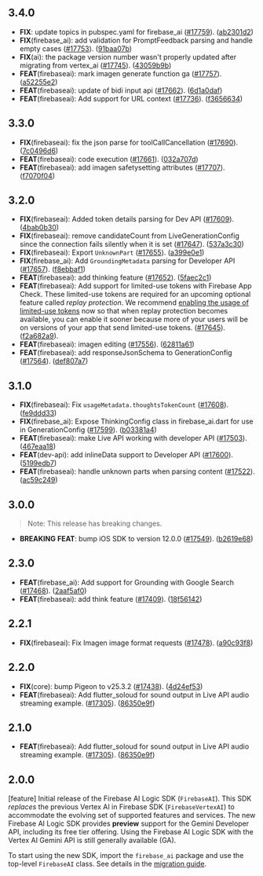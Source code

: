 ## 3.4.0

 - **FIX**: update topics in pubspec.yaml for firebase_ai ([#17759](https://github.com/firebase/flutterfire/issues/17759)). ([ab2301d2](https://github.com/firebase/flutterfire/commit/ab2301d2b2943c87279ce7ba4694a90b49eb98fc))
 - **FIX**(firebase_ai): add validation for PromptFeedback parsing and handle empty cases ([#17753](https://github.com/firebase/flutterfire/issues/17753)). ([91baa07b](https://github.com/firebase/flutterfire/commit/91baa07bb56198c687b670aa4617fb810dfad212))
 - **FIX**(ai): the package version number wasn't properly updated after migrating from vertex_ai ([#17745](https://github.com/firebase/flutterfire/issues/17745)). ([43059b9b](https://github.com/firebase/flutterfire/commit/43059b9b68b0ba1d9e8fdafffa4e85b6eea8aaf3))
 - **FEAT**(firebaseai): mark imagen generate function ga ([#17757](https://github.com/firebase/flutterfire/issues/17757)). ([a52255e2](https://github.com/firebase/flutterfire/commit/a52255e26306ea7cb890d48f3b9335d574147a82))
 - **FEAT**(firebaseai): update of bidi input api ([#17662](https://github.com/firebase/flutterfire/issues/17662)). ([6d1a0daf](https://github.com/firebase/flutterfire/commit/6d1a0daf524bc7a8e24ea45ceb8c7869be78dbc1))
 - **FEAT**(firebaseai): Add support for URL context ([#17736](https://github.com/firebase/flutterfire/issues/17736)). ([f3656634](https://github.com/firebase/flutterfire/commit/f3656634a5436ce7231aa39fc9b9814e906d2b9d))

## 3.3.0

 - **FIX**(firebaseai): fix the json parse for toolCallCancellation ([#17690](https://github.com/firebase/flutterfire/issues/17690)). ([7c0496d6](https://github.com/firebase/flutterfire/commit/7c0496d6434d81ac35f8df3fe965d0648dcc21bc))
 - **FEAT**(firebaseai): code execution ([#17661](https://github.com/firebase/flutterfire/issues/17661)). ([032a707d](https://github.com/firebase/flutterfire/commit/032a707dfc773f8dda1832635d2c969cfb426a14))
 - **FEAT**(firebaseai): add imagen safetysetting attributes ([#17707](https://github.com/firebase/flutterfire/issues/17707)). ([f7070f04](https://github.com/firebase/flutterfire/commit/f7070f042a3e3319dd1001d35e4926e01c78d4dc))

## 3.2.0

 - **FIX**(firebaseai): Added token details parsing for Dev API ([#17609](https://github.com/firebase/flutterfire/issues/17609)). ([4bab0b30](https://github.com/firebase/flutterfire/commit/4bab0b302898d7c1b613593c20c722125e09843d))
 - **FIX**(firebaseai): remove candidateCount from LiveGenerationConfig since the connection fails silently when it is set ([#17647](https://github.com/firebase/flutterfire/issues/17647)). ([537a3c30](https://github.com/firebase/flutterfire/commit/537a3c30397a82459c02dfdd70e3a9670c26fd59))
 - **FIX**(firebaseai): Export `UnknownPart` ([#17655](https://github.com/firebase/flutterfire/issues/17655)). ([a399e0e1](https://github.com/firebase/flutterfire/commit/a399e0e10328dee89affd1b1def50ebb96d0ae44))
 - **FIX**(firebase_ai): Add `GroundingMetadata` parsing for Developer API ([#17657](https://github.com/firebase/flutterfire/issues/17657)). ([f8ebbaf1](https://github.com/firebase/flutterfire/commit/f8ebbaf10c0ec8f38669371b40bfc125b285d3ea))
 - **FEAT**(firebaseai): add thinking feature ([#17652](https://github.com/firebase/flutterfire/issues/17652)). ([5faec2c1](https://github.com/firebase/flutterfire/commit/5faec2c1ddf0682ef9d88fb2d354f5f3f22405fa))
 - **FEAT**(firebaseai): Add support for limited-use tokens with Firebase App Check.
  These limited-use tokens are required for an upcoming optional feature called
  _replay protection_. We recommend
  [enabling the usage of limited-use tokens](https://firebase.google.com/docs/ai-logic/app-check)
  now so that when replay protection becomes available, you can enable it sooner
  because more of your users will be on versions of your app that send limited-use tokens. ([#17645](https://github.com/firebase/flutterfire/issues/17645)). ([f2a682a9](https://github.com/firebase/flutterfire/commit/f2a682a90254fb73ef7ef3613d38e4f08fc2fe35)). 
 - **FEAT**(firebaseai): imagen editing ([#17556](https://github.com/firebase/flutterfire/issues/17556)). ([62811a61](https://github.com/firebase/flutterfire/commit/62811a61354d412c6322bd68004b8d1537e3e483))
 - **FEAT**(firebaseai): add responseJsonSchema to GenerationConfig ([#17564](https://github.com/firebase/flutterfire/issues/17564)). ([def807a7](https://github.com/firebase/flutterfire/commit/def807a7cc6a65bf51aa223c9b2f96e37acfdf79))

## 3.1.0

 - **FIX**(firebaseai): Fix `usageMetadata.thoughtsTokenCount` ([#17608](https://github.com/firebase/flutterfire/issues/17608)). ([fe9ddd33](https://github.com/firebase/flutterfire/commit/fe9ddd331d0ea113d97862728d18b67fb8d3085f))
 - **FIX**(firebase_ai): Expose ThinkingConfig class in firebase_ai.dart for use in GenerationConfig ([#17599](https://github.com/firebase/flutterfire/issues/17599)). ([b03381a4](https://github.com/firebase/flutterfire/commit/b03381a479c6f8c63207b3f709d6d190fd6374d6))
 - **FEAT**(firebaseai): make Live API working with developer API ([#17503](https://github.com/firebase/flutterfire/issues/17503)). ([467eaa18](https://github.com/firebase/flutterfire/commit/467eaa1810257a420039d29a070314784218a03f))
 - **FEAT**(dev-api): add inlineData support to Developer API ([#17600](https://github.com/firebase/flutterfire/issues/17600)). ([5199edb7](https://github.com/firebase/flutterfire/commit/5199edb7dec526ebb8454c0a2eed3ca33947be7f))
 - **FEAT**(firebaseai): handle unknown parts when parsing content ([#17522](https://github.com/firebase/flutterfire/issues/17522)). ([ac59c249](https://github.com/firebase/flutterfire/commit/ac59c249ade0388b9b375766fb6c2f1b0c4daddd))

## 3.0.0

> Note: This release has breaking changes.

 - **BREAKING** **FEAT**: bump iOS SDK to version 12.0.0 ([#17549](https://github.com/firebase/flutterfire/issues/17549)). ([b2619e68](https://github.com/firebase/flutterfire/commit/b2619e685fec897513483df1d7be347b64f95606))

## 2.3.0

 - **FEAT**(firebase_ai): Add support for Grounding with Google Search ([#17468](https://github.com/firebase/flutterfire/issues/17468)). ([2aaf5af0](https://github.com/firebase/flutterfire/commit/2aaf5af08d46d90bd723997b20109362d9f18d32))
 - **FEAT**(firebaseai): add think feature ([#17409](https://github.com/firebase/flutterfire/issues/17409)). ([18f56142](https://github.com/firebase/flutterfire/commit/18f5614263750e350f549c077040335883fab0b3))

## 2.2.1

 - **FIX**(firebaseai): Fix Imagen image format requests ([#17478](https://github.com/firebase/flutterfire/issues/17478)). ([a90c93f8](https://github.com/firebase/flutterfire/commit/a90c93f88e9c2decd2c45461901fb437ff7ce7a7))

## 2.2.0

 - **FIX**(core): bump Pigeon to v25.3.2 ([#17438](https://github.com/firebase/flutterfire/issues/17438)). ([4d24ef53](https://github.com/firebase/flutterfire/commit/4d24ef534464b39dcaef4151c83c78f87b36fb78))
 - **FEAT**(firebaseai): Add flutter_soloud for sound output in Live API audio streaming example.  ([#17305](https://github.com/firebase/flutterfire/issues/17305)). ([86350e9f](https://github.com/firebase/flutterfire/commit/86350e9f36534cb0dd871f61dba70a44aee7a427))

## 2.1.0

 - **FEAT**(firebaseai): Add flutter_soloud for sound output in Live API audio streaming example.  ([#17305](https://github.com/firebase/flutterfire/issues/17305)). ([86350e9f](https://github.com/firebase/flutterfire/commit/86350e9f36534cb0dd871f61dba70a44aee7a427))

## 2.0.0

[feature] Initial release of the Firebase AI Logic SDK (`FirebaseAI`). This SDK *replaces* the previous Vertex AI in Firebase SDK (`FirebaseVertexAI`) to accommodate the evolving set of supported features and services.
The new Firebase AI Logic SDK provides **preview** support for the Gemini Developer API, including its free tier offering.
Using the Firebase AI Logic SDK with the Vertex AI Gemini API is still generally available (GA).

To start using the new SDK, import the `firebase_ai` package and use the top-level `FirebaseAI` class. See details in the [migration guide](https://firebase.google.com/docs/vertex-ai/migrate-to-latest-sdk).
